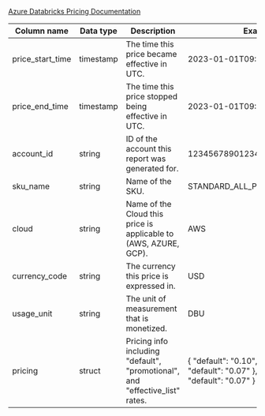 [Azure Databricks Pricing Documentation](https://learn.microsoft.com/en-us/azure/databricks/admin/system-tables/pricing)

| Column name      | Data type | Description                                                                                     | Example                                                                 |
|------------------|-----------|-------------------------------------------------------------------------------------------------|-------------------------------------------------------------------------|
| price_start_time | timestamp | The time this price became effective in UTC.                                                   | 2023-01-01T09:59:59.999Z                                               |
| price_end_time   | timestamp | The time this price stopped being effective in UTC.                                            | 2023-01-01T09:59:59.999Z                                               |
| account_id       | string    | ID of the account this report was generated for.                                               | 1234567890123456                                                       |
| sku_name         | string    | Name of the SKU.                                                                               | STANDARD_ALL_PURPOSE_COMPUTE                                           |
| cloud            | string    | Name of the Cloud this price is applicable to (AWS, AZURE, GCP).                               | AWS                                                                    |
| currency_code    | string    | The currency this price is expressed in.                                                       | USD                                                                    |
| usage_unit       | string    | The unit of measurement that is monetized.                                                     | DBU                                                                    |
| pricing          | struct    | Pricing info including "default", "promotional", and "effective_list" rates.                   | { "default": "0.10", "promotional": { "default": "0.07" }, "effective_list": { "default": "0.07" } }         |